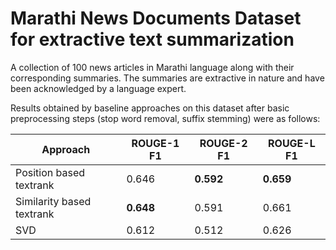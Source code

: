 # Marathi News Documents Dataset for extractive text summarization

A collection of 100 news articles in Marathi language along with their corresponding summaries. The summaries are extractive in nature and have been acknowledged by a language expert.

Results obtained by baseline approaches on this dataset after basic preprocessing steps (stop word removal, suffix stemming) were as follows:

| Approach | ROUGE-1 F1 | ROUGE-2 F1 | ROUGE-L F1 |
| ----- | ------------------ | ---------------- | ---------------- |
| Position based textrank | 0.646 | **0.592** | **0.659** |
| Similarity based textrank | **0.648** | 0.591 | 0.661 |
| SVD | 0.612 | 0.512 | 0.626 |
